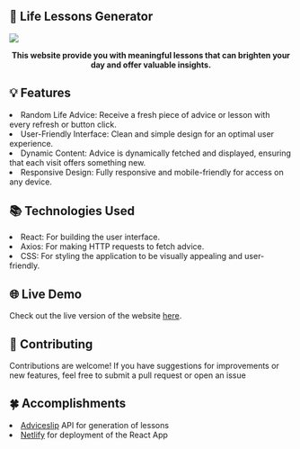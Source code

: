 ##  🌟 Life Lessons Generator

<img src="https://i.ibb.co/WnLQk3w/image-8.png">
<div align="center">
<p><strong>This website provide you with meaningful lessons that can brighten your day and offer valuable insights.</strong></p>
</div>

## 💡 Features
<li>Random Life Advice: Receive a fresh piece of advice or lesson with every refresh or button click. </li>

<li>User-Friendly Interface: Clean and simple design for an optimal user experience.</li>

<li>Dynamic Content: Advice is dynamically fetched and displayed, ensuring that each visit offers something new.</li>

<li>Responsive Design: Fully responsive and mobile-friendly for access on any device.</li>

## 📚 Technologies Used
<li>React: For building the user interface.</li>

<li>Axios: For making HTTP requests to fetch advice.</li>

<li>CSS: For styling the application to be visually appealing and user-friendly.</li>

## 🌐 Live Demo
Check out the live version of the website <a href="https://simplelifelessons.netlify.app/">here</a>.

## 🤝 Contributing
Contributions are welcome! If you have suggestions for improvements or new features, feel free to submit a pull request or open an issue

## 🍀 Accomplishments
<li> <a href="https://api.adviceslip.com/advice">Adviceslip</a> API for generation of lessons</li>
<li> <a href="https://netlify.com">Netlify</a> for deployment of the React App </li>
